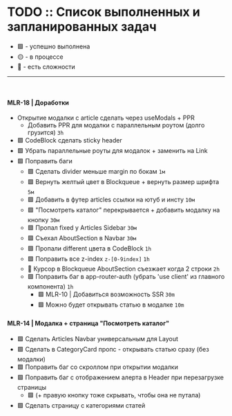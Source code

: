 # TODO :: Список выполненных и запланированных задач

- 🟩 - успешно выполнена
- 🟡 - в процессе
- 🔻 - есть сложности

---
⠀

#### MLR-18 | Доработки

- Открытие модалки с article сделать через useModals + PPR
  - Добавить PPR для модалки с параллельным роутом (долго грузится) `3h`
- 🟩 CodeBlock сделать sticky header
- 🟩 Убрать параллельные роуты для модалок + <a> заменить на Link 
- 🟩 Поправить баги
  - 🟩 Сделать divider меньше margin по бокам `1м`
  - 🟩 Вернуть желтый цвет в Blockqueue + вернуть размер шрифта `5м`
  - 🟩 Добавить в футер articles ссылки на ютуб и инсту `10м`
  - 🟩 "Посмотреть каталог" перекрывается + добавить модалку на кнопку `30м`
  - 🟩 Пропал fixed у Articles Sidebar `30м`
  - 🟩 Съехал AboutSection в Navbar `30м`
  - 🟩 Пропали different цвета в CodeBlock `1h`
  - 🟩 Поправить все z-index `z-[0-9index]` `1h`
  - 🔻 Курсор в Blockqueue AboutSection съезжает когда 2 строки `2h`
  - 🟩 Поправить баг в app-router-auth (убрать 'use client' из главного компонента) `1h`
    - 🟩 MLR-10 | Добавиться возможность SSR `30m`
    - 🟩 Можно будет открывать статью в модалке `10m`

#### MLR-14 | Модалка + страница "Посмотреть каталог"

- 🟩 Сделать Articles Navbar универсальным для Layout
- 🟩 Сделать в CategoryCard пропс - открывать статью сразу (без модалки)
- 🟩 Поправить баг со скроллом при открытии модалки
- 🟩 Поправить баг с отображением алерта в Header при перезагрузке страницы
  - 🟩 (+ правую кнопку тоже скрывать, чтобы она не путала)
- 🟩 Сделать страницу с категориями статей
